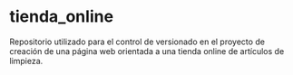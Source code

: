 # tienda_online
Repositorio utilizado para el control de versionado en el proyecto de creación de una página web orientada a una tienda online de artículos de limpieza.

